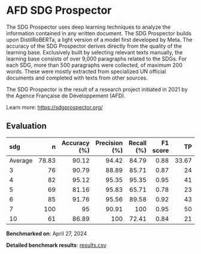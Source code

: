 # AFD SDG Prospector

The SDG Prospector uses deep learning techniques to analyze the information
contained in any written document. The SDG Prospector builds upon
DistilRoBERTa, a light version of a model first developed by Meta. The
accuracy of the SDG Prospector derives directly from the quality of the
learning base. Exclusively built by selecting relevant texts manually, the
learning base consists of over 9,000 paragraphs related to the SDGs. For each
SDG, more than 500 paragraphs were collected, of maximum 200 words. These were
mostly extracted from specialized UN official documents and completed with
texts from other sources.

The SDG Prospector is the result of a research project initiated in 2021 by
the Agence Française de Développement (AFD).


Learn more: https://sdgprospector.org/

## Evaluation

| sdg     |      n |   Accuracy (%) |   Precision (%) |   Recall (%) |   F1 score |    TP |   FP |    TN |    FN |
|:--------|-------:|---------------:|----------------:|-------------:|-----------:|------:|-----:|------:|------:|
| Average |  78.83 |          90.12 |           94.42 |        84.79 |       0.88 | 33.67 | 2.17 | 37.83 |  5.17 |
| 3       |  76    |          90.79 |           88.89 |        85.71 |       0.87 | 24    | 3    | 45    |  4    |
| 4       |  82    |          95.12 |           95.35 |        95.35 |       0.95 | 41    | 2    | 37    |  2    |
| 5       |  69    |          81.16 |           95.83 |        65.71 |       0.78 | 23    | 1    | 33    | 12    |
| 6       |  85    |          91.76 |           95.56 |        89.58 |       0.92 | 43    | 2    | 35    |  5    |
| 7       | 100    |          95    |           90.91 |       100    |       0.95 | 50    | 5    | 45    |  0    |
| 10      |  61    |          86.89 |          100    |        72.41 |       0.84 | 21    | 0    | 32    |  8    |

**Benchmarked on**: April 27, 2024

**Detailed benchmark results**: [results.csv](results.csv)
